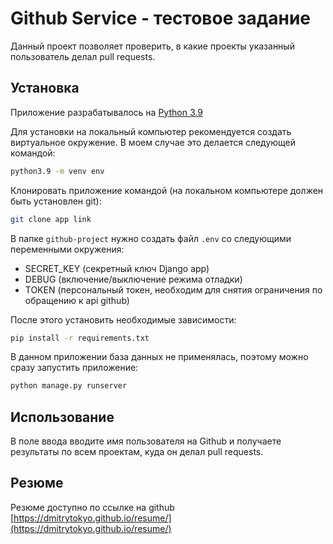 # Github Service - тестовое задание

Данный проект позволяет проверить, в какие проекты указанный пользователь делал pull requests.

## Установка

Приложение разрабатывалось на [Python 3.9](https://www.python.org/downloads/release/python-390/)

Для установки на локальный компьютер рекомендуется создать виртуальное окружение. В моем случае это делается следующей командой:

```bash
python3.9 -m venv env
```

Клонировать приложение командой (на локальном компьютере должен быть установлен git):

```bash
git clone app link
```

В папке `github-project` нужно создать файл `.env` со следующими переменными окружения:

- SECRET_KEY (секретный ключ Django app)
- DEBUG (включение/выключение режима отладки)
- TOKEN (персональный токен, необходим для снятия ограничения по обращению к api github)

После этого установить необходимые зависимости:

```bash
pip install -r requirements.txt
```

В данном приложении база данных не применялась, поэтому можно сразу запустить приложение:

```bash
python manage.py runserver
```

## Использование

В поле ввода вводите имя пользователя на Github и получаете результаты по всем проектам, куда он делал pull requests.

## Резюме

Резюме доступно по ссылке на github [https://dmitrytokyo.github.io/resume/](https://dmitrytokyo.github.io/resume/)
